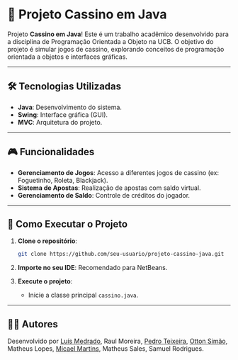 # 🎲 Projeto Cassino em Java

Projeto **Cassino em Java**! Este é um trabalho acadêmico desenvolvido para a disciplina de Programação Orientada a Objeto na UCB. O objetivo do projeto é simular jogos de cassino, explorando conceitos de programação orientada a objetos e interfaces gráficas.

---

## 🛠️ Tecnologias Utilizadas

- **Java**: Desenvolvimento do sistema.
- **Swing**: Interface gráfica (GUI).
- **MVC**: Arquitetura do projeto.

---

## 🎮 Funcionalidades

- **Gerenciamento de Jogos**: Acesso a diferentes jogos de cassino (ex: Foguetinho, Roleta, Blackjack).
- **Sistema de Apostas**: Realização de apostas com saldo virtual.
- **Gerenciamento de Saldo**: Controle de créditos do jogador.

---

## 🚀 Como Executar o Projeto

1. **Clone o repositório**:
   ```bash
   git clone https://github.com/seu-usuario/projeto-cassino-java.git
   ```

2. **Importe no seu IDE**: Recomendado para NetBeans.

3. **Execute o projeto**:
   - Inicie a classe principal `cassino.java`.

---

## 👨‍💻 Autores

Desenvolvido por [Luís Medrado](https://github.com/LuisMedrado/), Raul Moreira, [Pedro Teixeira](https://github.com/PedroRodriguesTeixeira), [Otton Simão](https://github.com/Ottonkyu), Matheus Lopes, [Micael Martins](https://github.com/Micael-Martins), Matheus Sales, Samuel Rodrigues. 
